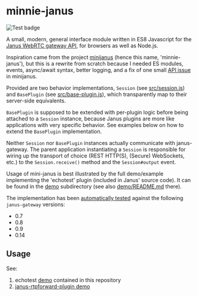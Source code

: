 # minnie-janus

![Test badge](https://github.com/michaelfranzl/minnie-janus/actions/workflows/test.yml/badge.svg?branch=master)

A small, modern, general interface module written in ES8 Javascript for the [Janus WebRTC gateway
API](https://janus.conf.meetecho.com/docs/rest.html), for browsers as well as Node.js.

Inspiration came from the project [minijanus](https://github.com/mozilla/minijanus.js) (hence this
name, 'minnie-janus'), but this is a rewrite from scratch because I needed ES modules, events,
async/await syntax, better logging, and a fix of one small
[API issue](https://github.com/mozilla/minijanus.js/issues/3) in minijanus.

Provided are two behavior implementations, `Session` (see [src/session.js](src/session.js)) and
`BasePlugin` (see [src/base-plugin.js](src/base-plugin.js)), which transparently map to their
server-side equivalents.

`BasePlugin` is supposed to be extended with per-plugin logic before being attached to a `Session`
instance, because Janus plugins are more like applications with very specific behavior. See
examples below on how to extend the `BasePlugin` implementation.

Neither `Session` nor `BasePlugin` instances actually communicate with janus-gateway. The parent
application instantiating a `Session` is responsible for wiring up the transport of choice (REST
HTTP(S), (Secure) WebSockets, etc.) to the `Session.receive()` method and the `Session#output`
event.

Usage of mini-janus is best illustrated by the full demo/example implementing the 'echotest' plugin
(included in Janus' source code). It can be found in the [demo](demo) subdirectory (see also
[demo/README.md](demo/README.md) there).

The implementation has been [automatically tested](test) against the following `janus-gateway` versions:

* 0.7
* 0.8
* 0.9
* 0.14


## Usage

See:

1. echotest [demo](demo) contained in this repository
2. [janus-rtpforward-plugin demo](https://github.com/michaelfranzl/janus-rtpforward-plugin/tree/master/demo)
